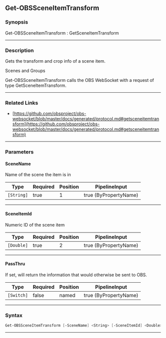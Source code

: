 Get-OBSSceneItemTransform
-------------------------
### Synopsis
Get-OBSSceneItemTransform : GetSceneItemTransform

---
### Description

Gets the transform and crop info of a scene item.

Scenes and Groups


Get-OBSSceneItemTransform calls the OBS WebSocket with a request of type GetSceneItemTransform.

---
### Related Links
* [https://github.com/obsproject/obs-websocket/blob/master/docs/generated/protocol.md#getsceneitemtransform](https://github.com/obsproject/obs-websocket/blob/master/docs/generated/protocol.md#getsceneitemtransform)



---
### Parameters
#### **SceneName**

Name of the scene the item is in






|Type      |Required|Position|PipelineInput        |
|----------|--------|--------|---------------------|
|`[String]`|true    |1       |true (ByPropertyName)|



---
#### **SceneItemId**

Numeric ID of the scene item






|Type      |Required|Position|PipelineInput        |
|----------|--------|--------|---------------------|
|`[Double]`|true    |2       |true (ByPropertyName)|



---
#### **PassThru**

If set, will return the information that would otherwise be sent to OBS.






|Type      |Required|Position|PipelineInput        |
|----------|--------|--------|---------------------|
|`[Switch]`|false   |named   |true (ByPropertyName)|



---
### Syntax
```PowerShell
Get-OBSSceneItemTransform [-SceneName] <String> [-SceneItemId] <Double> [-PassThru] [<CommonParameters>]
```
---
